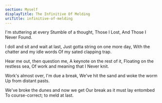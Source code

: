 ```yaml
---
section: Myself
displayTitle: The Infinitive Of Melding
uriTitle: infinitive-of-melding
---
```


I'm stuttering at every
Stumble of a thought,
Those I Lost,
And Those I Never Found.

I doll and sit and wait at last,
Just gotta string on one more day,
With the chatter and my idle words
Of my sated clapping trap.

Hear me out, then question me,
A keynote on the rest of it,
Floating on the restless sea,
Of work and meaning that I
Never knit.

Work's almost over, I'm due a break,
We've hit the sand and woke the worm
Up from distant pasts.

We've broke the dunes and now we get
Our break as it must lay entombed
To course-correct; to meld at last.
